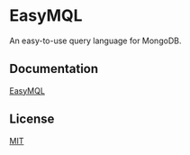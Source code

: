 # EasyMQL
An easy-to-use query language for MongoDB.

## Documentation
[EasyMQL](https://vivek-shrikhande.github.io/easy-mql)

## License
[MIT](https://github.com/vivek-shrikhande/easy-mql/blob/main/LICENSE)
